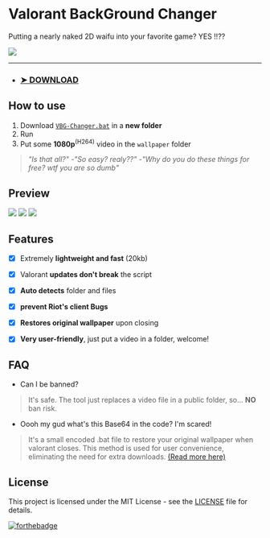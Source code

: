 # Valorant BackGround Changer
Putting a nearly naked 2D waifu into your favorite game? YES !!??

![](https://i.imgur.com/0OPYCR8.png)

------------

- ### [➤ DOWNLOAD](https://github.com/pintoso/VBG-Changer/raw/refs/heads/main/VGB-Changer.bat)


## How to use
1. Download [`VBG-Changer.bat`](https://github.com/pintoso/VBG-Changer/raw/refs/heads/main/VGB-Changer.bat) in a **new folder**
3. Run
4. Put some **1080p**<sup>(H264)</sup> video in the `wallpaper` folder

>  _"Is that all?"  -"So easy? realy??"  -"Why do you do these things for free? wtf you are so dumb"_

## Preview
![](https://i.imgur.com/1ocw7Pg.png) ![](https://i.imgur.com/LaIwuWV.png) ![](https://i.imgur.com/P2TyZ1x.png)

## Features
- [x] Extremely **lightweight and fast** (20kb)
- [x] Valorant **updates don't break** the script
- [x] **Auto detects** folder and files
- [x] **prevent Riot's client Bugs**
- [x] **Restores original wallpaper** upon closing
- [x] **Very user-friendly**, just put a video in a folder, welcome!


## FAQ
- Can I be banned?
>  It's safe. The tool just replaces a video file in a public folder, so... **NO** ban risk.

- Oooh my gud what's this Base64 in the code? I'm scared!
> It's a small encoded .bat file to restore your original wallpaper when valorant closes. This method is used for user convenience, eliminating the need for extra downloads. [(Read more here)](/decoded-base64/README.md)

## License
This project is licensed under the MIT License - see the [LICENSE](LICENSE) file for details.

[![forthebadge](https://forthebadge.com/images/badges/built-with-love.svg)](https://forthebadge.com)
